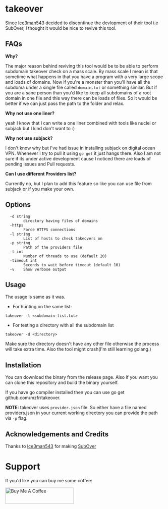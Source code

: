 # takeover

Since [Ice3man543](https://github.com/Ice3man543) decided to discontinue the devlopment of their tool i.e SubOver, I thought it would be nice to revive this tool.

## FAQs

__Why?__

The major reason behind reviving this tool would be to be able to perform subdomain takeover check on a mass scale. By mass scale I mean is that sometime what happens in that you have a program with a very large scope and loads of domains. Now if you're a monster than you'll have all the subdoma under a single file called `domain.txt` or something similar. But if you are a sane person than you'd like to keep all subdomains of a root domain in one file and this way there can be loads of files. So it would be better if we can just pass the path to the folder and relax.

__Why not use one liner?__

yeah I know that I can write a one liner combined with tools like nuclei or subjack but I kind don't want to :)

__Why not use subjack?__

I don't know why but I've had issue in installing subjack on digital ocean VPN. Whenever I try to pull it using `go get` it just hangs there. Also I am not sure if its under active development cause I noticed there are loads of pending issues and Pull requests.

__Can I use different Providers list?__

Currently no, but I plan to add this feature so like you can use file from subjack or if you make your own.


## Options

```
  -d string
        directory having files of domains
  -https
        Force HTTPS connections
  -l string
        List of hosts to check takeovers on
  -p string
        Path of the providers file
  -t int
        Number of threads to use (default 20)
  -timeout int
        Seconds to wait before timeout (default 10)
  -v    Show verbose output
```

## Usage

The usage is same as it was.

* For hunting on the same list:

```
takeover -l <subdomain-list.txt>
```

* For testing a directory with all the subdomain list

```
takeover -d <directory>
```

Make sure the directory doesn't have any other file otherwise the process will take extra time. Also the tool might crash(I'm still learning golang.)

## Installation

You can download the binary from the release page. Also if you want you can clone this repository and build the binary yourself.

If you have go compiler installed then you can use go get github.com/mzfr/takeover.

__NOTE__: takeover uses `provider.json` file. So either have a file named providers.json in your current working directory  you can provide the path via `-p` flag.

## Acknowledgements and Credits

Thanks to [Ice3man543](https://github.com/Ice3man543) for making [SubOver](https://github.com/Ice3man543/SubOver)

# Support

If you'd like you can buy me some coffee:

<a href="https://www.buymeacoffee.com/mzfr" target="_blank"><img src="https://cdn.buymeacoffee.com/buttons/default-orange.png" alt="Buy Me A Coffee" style="height: 51px !important;width: 217px !important;" ></a>
